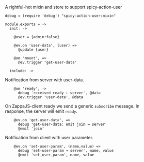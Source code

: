 A rightful-hot mixin and store to support spicy-action-user

    debug = (require 'debug') "spicy-action-user:mixin"

    module.exports = ->
      init: ->

        @user = {admin:false}

        @ev.on 'user-data', (user) =>
          @update {user}

        @on 'mount', =>
          @ev.trigger 'get-user-data'

      include: ->

Notification from server with user-data.

        @on 'ready', ->
          debug 'received ready ← server', @data
          @ev.trigger 'user-data', @data

On ZappaJS-client ready we send a generic `subscribe` message.
In response, the server will emit `ready`.

        @ev.on 'get-user-data', =>
          debug 'get-user-data: emit join → server'
          @emit 'join'

Notification from client with user parameter.

        @ev.on 'set-user-param', (name,value) =>
          debug 'set-user-param → server', name, value
          @emit 'set_user_param', name, value
